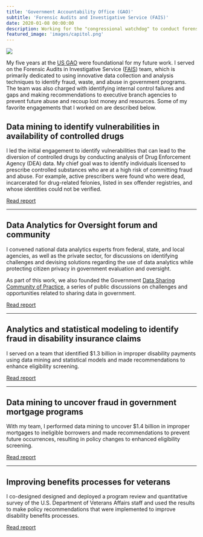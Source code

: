 ```yaml
---
title: 'Government Accountability Office (GAO)'
subtitle: 'Forensic Audits and Investigative Service (FAIS)'
date: 2020-01-08 00:00:00
description: Working for the "congressional watchdog" to conduct forensic audits and investigations of fraud, waste, and abuse in federal government programs, as well as reviews of program efficiency and effectiveness.
featured_image: 'images/capitol.png'
---
```


![]({{site.baseurl}}/images/capitol.jpg)

My five years at the [US GAO](https://gao.gov) were foundational for my future work. I served on the Forensic Audits in Investigative Service ([FAIS](https://www.legalexecutiveinstitute.com/gao-investigative-forensics)) team, which is primarily dedicated to using innovative data collection and analysis techniques to identify fraud, waste, and abuse in government programs. The team was also charged with identifying internal control failures and gaps and making recommendations to executive branch agencies to prevent future abuse and recoup lost money and resources. Some of my favorite engagements that I worked on are described below.

## Data mining to identify vulnerabilities in availability of controlled drugs

I led the initial engagement to identify vulnerabilities that can lead to the diversion of controlled drugs by conducting analysis of Drug Enforcement Agency (DEA) data. My chief goal was to identify individuals licensed to prescribe controlled substances who are at a high risk of committing fraud and abuse. For example, active prescribers were found who were dead, incarcerated for drug-related felonies, listed in sex offender registries, and whose identities could not be verified.

<a href="https://www.gao.gov/products/GAO-16-310" class="button button--large">Read report</a> 

---

## Data Analytics for Oversight forum and community

I convened national data analytics experts from federal, state, and local agencies, as well as the private sector, for discussions on identifying challenges and devising solutions regarding the use of data analytics while protecting citizen privacy in government evaluation and oversight.

As part of this work, we also founded the Government [Data Sharing Community of Practice](https://blog.gao.gov/2015/03/30/sharing-data-to-improve-disaster-response-and-recovery-programs), a series of public discussions on challenges and opportunities related to sharing data in government.

<a href="https://www.gao.gov/products/GAO-13-680SP" class="button button--large">Read report</a> 

---

## Analytics and statistical modeling to identify fraud in disability insurance claims

I served on a team that identified $1.3 billion in improper disability payments using data mining and statistical models and made recommendations to enhance eligibility screening.

<a href="https://www.gao.gov/products/GAO-13-635" class="button button--large">Read report</a> 

---

## Data mining to uncover fraud in government mortgage programs

With my team, I performed data mining to uncover $1.4 billion in improper mortgages to ineligible borrowers and made recommendations to prevent future occurrences, resulting in policy changes to enhanced eligibility screening.

<a href="https://www.gao.gov/products/GAO-12-592" class="button button--large">Read report</a> 

---

## Improving benefits processes for veterans

I co-designed designed and deployed a program review and quantitative survey of the U.S. Department of Veterans Affairs staff and used the results to make policy recommendations that were implemented to improve disability benefits processes.

<a href="https://www.gao.gov/products/GAO-11-812" class="button button--large">Read report</a> 
